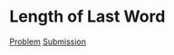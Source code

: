 # Length of Last Word
[Problem](https://leetcode.com/problems/length-of-last-word/description/)
[Submission](../../../results/RemoveDuplicatesFromSortedArraySubmission.png)